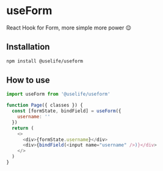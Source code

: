 # useForm
React Hook for Form, more simple more power 😌

## Installation

```bash
npm install @uselife/useform
```

## How to use

```javascript
import useForm from '@uselife/useform'

function Page({ classes }) {
  const [formState, bindField] = useForm({
    username: ''
  })
  return (
    <>
      <div>{formState.username}</div>
      <div>{bindField(<input name="username" />)}</div>
    </>
  )
}
```
